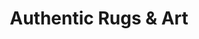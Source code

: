 ---
title: "Authentic Rugs & Art"
url: /vancouver/authentic-rugs-and-art/
shop: interior decoration
---